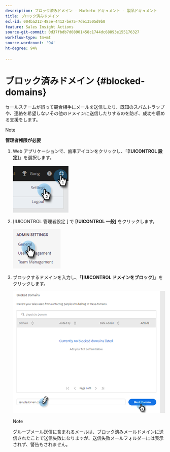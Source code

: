 ```yaml
---
description: ブロック済みドメイン - Marketo ドキュメント - 製品ドキュメント
title: ブロック済みドメイン
exl-id: 004ba212-485e-4412-be75-7de13505d9b0
feature: Sales Insight Actions
source-git-commit: 0d37fbdb7d08901458c1744dc68893e155176327
workflow-type: tm+mt
source-wordcount: '94'
ht-degree: 94%

---
```


# ブロック済みドメイン {#blocked-domains}

セールスチームが誤って競合相手にメールを送信したり、既知のスパムトラップや、連絡を希望しないその他のドメインに送信したりするのを防ぎ、成功を収める支援をします。

>[!NOTE]
>
>**管理者権限が必要**

1. Web アプリケーションで、歯車アイコンをクリックし、「**[!UICONTROL 設定]**」を選択します。

   ![](assets/blocked-domains-1.png)

1. [!UICONTROL  管理者設定 ] で **[!UICONTROL 一般]** をクリックします。

   ![](assets/blocked-domains-2.png)

1. ブロックするドメインを入力し、「**[!UICONTROL ドメインをブロック]**」をクリックします。

   ![](assets/blocked-domains-3.png)

   >[!NOTE]
   >
   >グループメール送信に含まれるメールは、ブロック済みメールドメインに送信されたことで送信失敗になりますが、送信失敗メールフォルダーには表示されず、警告もされません。
